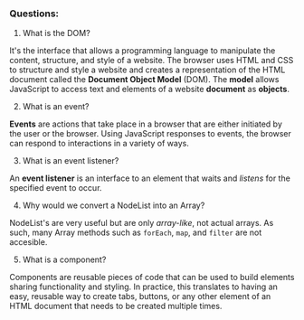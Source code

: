 ### Questions:
1. What is the DOM?

It's the interface that allows a programming language to manipulate the content, structure, and style of a website. The browser uses HTML and CSS to structure and style a website and creates a representation of the HTML document called the **Document Object Model** (DOM). The **model** allows JavaScript to access text and elements of a website **document** as **objects**.

2. What is an event?

**Events** are actions that take place in a browser that are either initiated by the user or the browser. Using JavaScript responses to events, the browser can respond to interactions in a variety of ways.

3. What is an event listener?

An **event listener** is an interface to an element that waits and *listens* for the specified event to occur.

4. Why would we convert a NodeList into an Array?

NodeList's are very useful but are only *array-like*, not actual arrays. As such, many Array methods such as `forEach`, `map`, and `filter` are not accesible. 

5. What is a component? 

Components are reusable pieces of code that can be used to build elements sharing functionality and styling. In practice, this translates to having an easy, reusable way to create tabs, buttons, or any other element of an HTML document that needs to be created multiple times.

